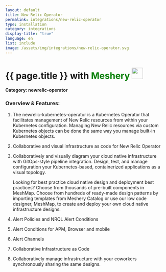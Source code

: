 ```yaml
---
layout: default
title: New Relic Operator
permalink: integrations/new-relic-operator
type: installation
category: integrations
display-title: "true"
language: en
list: include
image: /assets/img/integrations/new-relic-operator.svg
---
```


<h1>{{ page.title }} with <span style="font-weight: bold; color: green;">Meshery</span> <img src="{{ page.image }}" style="width: 35px; height: 35px;" /></h1>


#### Category: newrelic-operator

### Overview & Features:
1. The newrelic-kubernetes-operator is a Kubernetes Operator that facilitates management of New Relic resources from within your Kubernetes configuration. Managing New Relic resources via custom Kubernetes objects can be done the same way you manage built-in Kubernetes objects.

2. Collaborative and visual infrastructure as code for New Relic Operator

4. 
    Collaboratively and visually diagram your cloud native infrastructure with GitOps-style pipeline integration. Design, test, and manage configuration your Kubernetes-based, containerized applications as a visual topology.



    Looking for best practice cloud native design and deployment best practices? Choose from thousands of pre-built components in MeshMap. Choose from hundreds of ready-made design patterns by importing templates from Meshery Catalog or use our low code designer, MeshMap, to create and deploy your own cloud native infrastructure designs.



5. Alert Policies and NRQL Alert Conditions

6. Alert Conditions for APM, Browser and mobile

7. Alert Channels

8. Collaborative Infrastructure as Code

9. Collaboratively manage infrastructure with your coworkers synchronously sharing the same designs.

